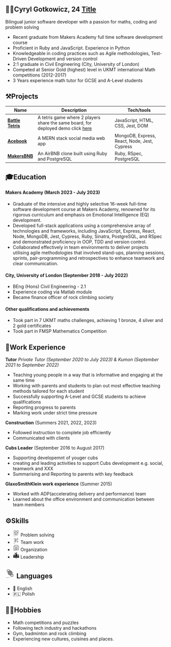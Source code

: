 ## 👨‍💻Cyryl Gotkowicz, 24 [Title](../../../IMG_9471.heic)

Bilingual junior software developer with a passion for maths, coding and problem solving
- Recent graduate from Makers Academy full time software development course
- Proficient in Ruby and JavaScript. Experience in Python
- Knowledgeable in coding practices such as Agile methodologies, Test-Driven Development and version control
- 2:1 graduate in Civil Engineering (City, University of London)
- Competed at Senior Gold (highest) level in UKMT international Math competitions (2012-2017)
- 3 Years experience math tutor for GCSE and A-Level students

## ⚒️Projects

| Name                         | Description       | Tech/tools        |
| ---------------------------- | ----------------- | ----------------- |
| [**Battle Tetris**](https://github.com/CKMurison/Tetris)            | A tetris game where 2 players share the same board, for deployed demo click [here](https://michael-szczepanski.itch.io/battle-tetris) | JavaScript, HTML, CSS, Jest, DOM |
| [**Acebook**](https://github.com/cshjp/acebook-team-earth) | A MERN stack social media web app | MongoDB, Express, React, Node, Jest, Cypress |
| [**MakersBNB**](https://github.com/bwilton93/makersbnb) | An AirBNB clone built using Ruby and PostgreSQL | Ruby, RSpec, PostgreSQL |

## 🎓Education

#### Makers Academy (March 2023 - July 2023)
- Graduate of the intensive and highly selective 16-week full-time software development course at Makers Academy, renowned for its rigorous curriculum and emphasis on Emotional Intelligence (EQ) development.
- Developed full-stack applications using a comprehensive array of technologies and frameworks, including JavaScript, Express, React, Node, MongoDB, Jest, Cypress, Ruby, Sinatra, PostgreSQL, and RSpec and demonstrated proficiency in OOP, TDD and version control.
- Collaborated effectively in team environments to deliver projects utilising agile methodologies that involved stand-ups, planning sessions, sprints, pair-programming and retrospectives to enhance teamwork and clear communication.

#### City, University of London (September 2018 - July 2022)
- BEng (Hons) Civil Engineering - 2.1
- Experience coding via Matlab module
- Became finance officer of rock climbing society

#### Other qualifications and achievements

- Took part in 7 UKMT maths challenges, achieving 1 bronze, 4 silver and 2 gold certificates
- Took part in FMSP Mathematics Competition 
<!-- add codewars -->
<!-- add udemy course -->

## 💼Work Experience

**Tutor** 
_Private Tutor (September 2020 to July 2023)  & Kumon (September 2021 to September 2022)_

- Teaching young people in a way that is informative and engaging at the same time
- Working with parents and students to plan out most effective teaching methods tailored for each student
- Successfully supporting A-Level and GCSE students to achieve qualifications
- Reporting progress to parents
- Marking work under strict time pressure

**Construction** (Summers 2021, 2022, 2023)

- Followed instruction to complete job efficiently
- Communicated with clients

**Cubs Leader** (September 2016 to August 2017)

- Supporting developemnt of youger cubs 
- creating and leading activities to support Cubs development e.g. social, teamwork and XXX
- Summarising and Reporting to parents with key feedback 

**GlaxoSmithKlein work experience** (Summer 2015)

- Worked with ADP(accelerating delivery and performance) team
- Learned about the office environment and communication between team members

## ⚙️Skills
- <img src="image-3.png" alt="drawing" width="20"/> Problem solving
- <img src="image-2.png" alt="drawing" width="20"/> Team work
- <img src="image-1.png" alt="drawing" width="20"/> Organization 
- <img src="image.png" alt="drawing" width="20"/> Leadership

## <img src="image-4.png" alt="drawing" width="30"/> Languages
- 🏴󠁧󠁢󠁥󠁮󠁧󠁿 English
- 🇵🇱 Polish
<!-- #### Problem solving

I have always had a strong analytical mind set which I am constantly developing. From UKMT maths challenges during secondary school to a challenging engineering degree and finally to Makers Academy. At Makers Academy I focussed my problem solving skills on software developing which has quickly become my passion. At Makers Academy I enhanced my skills with Object-Oriented Programming (OOP) practices, allowing me to dissect difficult challenges into smaller manageable steps.

#### Team Work and Communication

I have had a lot of experience working in a team. During my time at university I have had many team projects, including an intensive 2 week project where as a team we had to work together effectively to find a way to accommodate everyone's schedules and divide the workload. At Makers Academy I amplified these skills through agile methodologies, delivering products efficiently and effectively in team projects working both remotely and in person. 

#### Organization and attention to detail

During my time at university and working as a tutor I am used to working efficiently under time pressure. I have developed an understanding of the importance of being organized to ensure that I can look back at any work I have done and understand it without any trouble. -->

<!-- languages -->

## 🧗‍♂️Hobbies

- Math competitions and puzzles
- Following tech industry and hackathons
- Gym, badminton and rock climbing
- Experiencing new cultures, cuisines and places.

